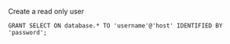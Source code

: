 Create a read only user

```
GRANT SELECT ON database.* TO 'username'@'host' IDENTIFIED BY 'password';

```
